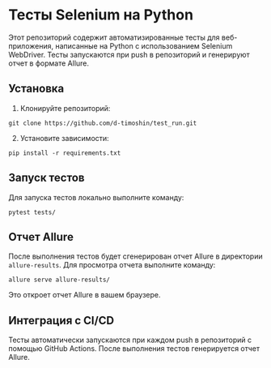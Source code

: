 # Тесты Selenium на Python

Этот репозиторий содержит автоматизированные тесты для веб-приложения, написанные на Python с использованием Selenium WebDriver. Тесты запускаются при push в репозиторий и генерируют отчет в формате Allure.

## Установка

1. Клонируйте репозиторий:

```
git clone https://github.com/d-timoshin/test_run.git
```

2. Установите зависимости:

```
pip install -r requirements.txt
```

## Запуск тестов

Для запуска тестов локально выполните команду:

```
pytest tests/
```

## Отчет Allure

После выполнения тестов будет сгенерирован отчет Allure в директории `allure-results`. Для просмотра отчета выполните команду:

```
allure serve allure-results/
```

Это откроет отчет Allure в вашем браузере.

## Интеграция с CI/CD

Тесты автоматически запускаются при каждом push в репозиторий с помощью GitHub Actions. После выполнения тестов генерируется отчет Allure.
